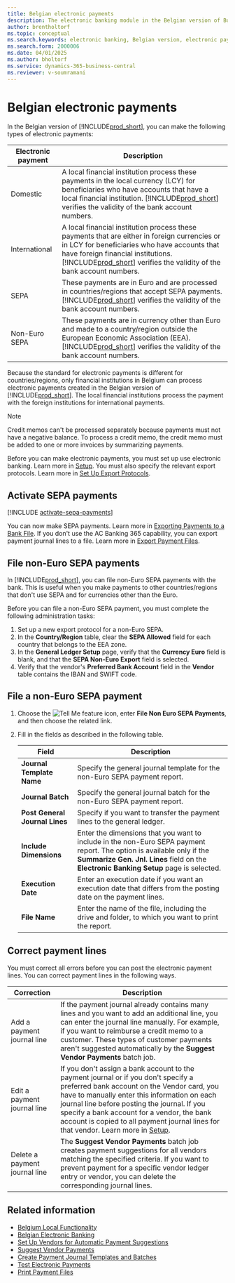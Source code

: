 ```yaml
---
title: Belgian electronic payments
description: The electronic banking module in the Belgian version of Business Central enables users to process domestic, international, SEPA, and non-Euro SEPA electronic payments.
author: brentholtorf
ms.topic: conceptual
ms.search.keywords: electronic banking, Belgian version, electronic payments, SEPA, non-Euro SEPA, domestic payments, international payments
ms.search.form: 2000006
ms.date: 04/01/2025
ms.author: bholtorf
ms.service: dynamics-365-business-central
ms.reviewer: v-soumramani
---
```


# Belgian electronic payments

In the Belgian version of [!INCLUDE[prod_short](../../includes/prod_short.md)], you can make the following types of electronic payments:  

|Electronic payment|Description|  
|------------------------|---------------------------------------|  
|Domestic|A local financial institution process these payments in the local currency (LCY) for beneficiaries who have accounts that have a local financial institution. [!INCLUDE[prod_short](../../includes/prod_short.md)] verifies the validity of the bank account numbers.|  
|International|A local financial institution process these payments that are either in foreign currencies or in LCY for beneficiaries who have accounts that have foreign financial institutions. [!INCLUDE[prod_short](../../includes/prod_short.md)] verifies the validity of the bank account numbers.|  
|SEPA|These payments are in Euro and are processed in countries/regions that accept SEPA payments. [!INCLUDE[prod_short](../../includes/prod_short.md)] verifies the validity of the bank account numbers.|  
|Non-Euro SEPA|These payments are in currency other than Euro and made to a country/region outside the European Economic Association (EEA). [!INCLUDE[prod_short](../../includes/prod_short.md)] verifies the validity of the bank account numbers.|  

Because the standard for electronic payments is different for countries/regions, only financial institutions in Belgium can process electronic payments created in the Belgian version of [!INCLUDE[prod_short](../../includes/prod_short.md)]. The local financial institutions process the payment with the foreign institutions for international payments.  

> [!NOTE]  
> Credit memos can't be processed separately because payments must not have a negative balance. To process a credit memo, the credit memo must be added to one or more invoices by summarizing payments.  

Before you can make electronic payments, you must set up use electronic banking. Learn more in [Setup](belgian-electronic-banking.md#setup). You must also specify the relevant export protocols. Learn more in [Set Up Export Protocols](how-to-set-up-export-protocols.md).  

## Activate SEPA payments

[!INCLUDE [activate-sepa-payments](../includes/BENL/activate-sepa-payments.md)]

You can now make SEPA payments. Learn more in [Exporting Payments to a Bank File](../../finance-make-payments-with-bank-data-conversion-service-or-sepa-credit-transfer.md#exporting-payments-to-a-bank-file). If you don't use the AC Banking 365 capability, you can export payment journal lines to a file. Learn more in [Export Payment Files](how-to-print-payment-files.md).  

## File non-Euro SEPA payments

In [!INCLUDE[prod_short](../../includes/prod_short.md)], you can file non-Euro SEPA payments with the bank. This is useful when you make payments to other countries/regions that don't use SEPA and for currencies other than the Euro.  

Before you can file a non-Euro SEPA payment, you must complete the following administration tasks:  

1. Set up a new export protocol for a non-Euro SEPA.  
1. In the **Country/Region** table, clear the **SEPA Allowed** field for each country that belongs to the EEA zone.  
1. In the **General Ledger Setup** page, verify that the **Currency Euro** field is blank, and that the **SEPA Non-Euro Export** field is selected.  
1. Verify that the vendor's **Preferred Bank Account** field in the **Vendor** table contains the IBAN and SWIFT code.  

## File a non-Euro SEPA payment  

1. Choose the ![Tell Me feature](../../media/ui-search/search_small.png "Tell me what you want to do") icon, enter **File Non Euro SEPA Payments**, and then choose the related link.  
1. Fill in the fields as described in the following table.  

    |Field|Description|  
    |---------------------------------|---------------------------------------|  
    |**Journal Template Name**|Specify the general journal template for the non-Euro SEPA payment report.|  
    |**Journal Batch**|Specify the general journal batch for the non-Euro SEPA payment report.|  
    |**Post General Journal Lines**|Specify if you want to transfer the payment lines to the general ledger.|  
    |**Include Dimensions**|Enter the dimensions that you want to include in the non-Euro SEPA payment report. The option is available only if the **Summarize Gen. Jnl. Lines** field on the **Electronic Banking Setup** page is selected.|  
    |**Execution Date**|Enter an execution date if you want an execution date that differs from the posting date on the payment lines.|  
    |**File Name**|Enter the name of the file, including the drive and folder, to which you want to print the report.|  

## Correct payment lines

You must correct all errors before you can post the electronic payment lines. You can correct payment lines in the following ways.  

|Correction|Description|  
|----------------|---------------------------------------|  
|Add a payment journal line|If the payment journal already contains many lines and you want to add an additional line, you can enter the journal line manually. For example, if you want to reimburse a credit memo to a customer. These types of customer payments aren't suggested automatically by the **Suggest Vendor Payments** batch job.|  
|Edit a payment journal line|If you don't assign a bank account to the payment journal or if you don't specify a preferred bank account on the Vendor card, you have to manually enter this information on each journal line before posting the journal. If you specify a bank account for a vendor, the bank account is copied to all payment journal lines for that vendor. Learn more in [Setup](belgian-electronic-banking.md#setup).|  
|Delete a payment journal line|The **Suggest Vendor Payments** batch job creates payment suggestions for all vendors matching the specified criteria. If you want to prevent payment for a specific vendor ledger entry or vendor, you can delete the corresponding journal lines.|  

## Related information

- [Belgium Local Functionality](belgium-local-functionality.md)  
- [Belgian Electronic Banking](belgian-electronic-banking.md)  
- [Set Up Vendors for Automatic Payment Suggestions](how-to-set-up-vendors-for-automatic-payment-suggestions.md)  
- [Suggest Vendor Payments](../../payables-how-suggest-vendor-payments.md)  
- [Create Payment Journal Templates and Batches](how-to-create-payment-journal-templates-and-batches.md)  
- [Test Electronic Payments](how-to-test-electronic-payments.md)  
- [Print Payment Files](how-to-print-payment-files.md)  
